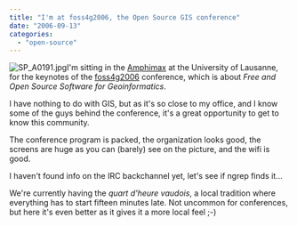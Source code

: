 ```yaml
---
title: "I'm at foss4g2006, the Open Source GIS conference"
date: "2006-09-13"
categories: 
  - "open-source"
---
```


![SP_A0191.jpg](images/SP_A0191.jpg)I'm sitting in the [Amphimax](http://www.unil.ch/central/page3032_fr.html) at the University of Lausanne, for the keynotes of the [foss4g2006](http://www.foss4g2006.org/) conference, which is about _Free and Open Source Software for Geoinformatics_.

I have nothing to do with GIS, but as it's so close to my office, and I know some of the guys behind the conference, it's a great opportunity to get to know this community.

The conference program is packed, the organization looks good, the screens are huge as you can (barely) see on the picture, and the wifi is good.

I haven't found info on the IRC backchannel yet, let's see if ngrep finds it...

We're currently having the _quart d'heure vaudois_, a local tradition where everything has to start fifteen minutes late. Not uncommon for conferences, but here it's even better as it gives it a more local feel ;-)
